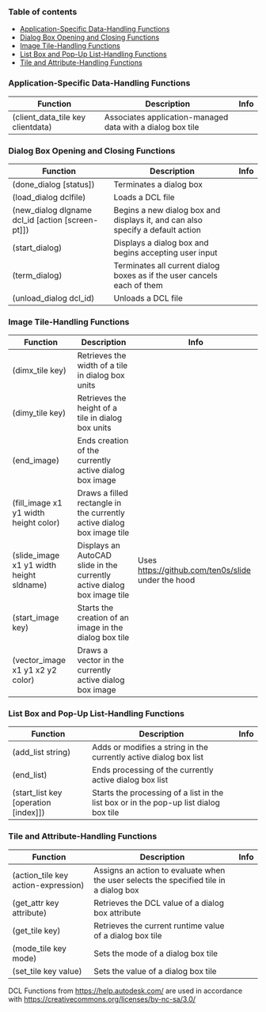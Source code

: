 ### Table of contents

- [Application-Specific Data-Handling Functions](#application-specific-data-handling-functions)
- [Dialog Box Opening and Closing Functions](#dialog-box-opening-and-closing-functions)
- [Image Tile-Handling Functions](#image-tile-handling-functions)
- [List Box and Pop-Up List-Handling Functions](#list-box-and-pop-up-list-handling-functions)
- [Tile and Attribute-Handling Functions](#tile-and-attribute-handling-functions)

### Application-Specific Data-Handling Functions

| Function | Description | Info |
|----------|-------------|------|
| (client_data_tile key clientdata) | Associates application-managed data with a dialog box tile | |

### Dialog Box Opening and Closing Functions

| Function | Description | Info |
|----------|-------------|------|
| (done_dialog [status]) | Terminates a dialog box | |
| (load_dialog dclfile) | Loads a DCL file | |
| (new_dialog dlgname dcl_id [action [screen-pt]]) | Begins a new dialog box and displays it, and can also specify a default action | |
| (start_dialog) | Displays a dialog box and begins accepting user input | |
| (term_dialog) | Terminates all current dialog boxes as if the user cancels each of them | |
| (unload_dialog dcl_id) | Unloads a DCL file | |


### Image Tile-Handling Functions

| Function | Description | Info |
|----------|-------------|------|
| (dimx_tile key) | Retrieves the width of a tile in dialog box units | |
| (dimy_tile key) | Retrieves the height of a tile in dialog box units | |
| (end_image) | Ends creation of the currently active dialog box image | |
| (fill_image x1 y1 width height color) | Draws a filled rectangle in the currently active dialog box image tile | |
| (slide_image x1 y1 width height sldname) | Displays an AutoCAD slide in the currently active dialog box image tile | Uses https://github.com/ten0s/slide under the hood |
| (start_image key) | Starts the creation of an image in the dialog box tile | |
| (vector_image x1 y1 x2 y2 color) | Draws a vector in the currently active dialog box image | |

### List Box and Pop-Up List-Handling Functions

| Function | Description | Info |
|----------|-------------|------|
| (add_list string) | Adds or modifies a string in the currently active dialog box list | |
| (end_list) | Ends processing of the currently active dialog box list | |
| (start_list key [operation [index]]) | Starts the processing of a list in the list box or in the pop-up list dialog box tile | |

### Tile and Attribute-Handling Functions

| Function | Description | Info |
|----------|-------------|------|
| (action_tile key action-expression) | Assigns an action to evaluate when the user selects the specified tile in a dialog box | |
| (get_attr key attribute) | Retrieves the DCL value of a dialog box attribute | |
| (get_tile key) | Retrieves the current runtime value of a dialog box tile | |
| (mode_tile key mode) | Sets the mode of a dialog box tile | |
| (set_tile key value) | Sets the value of a dialog box tile | |

DCL Functions from https://help.autodesk.com/ are used in accordance with https://creativecommons.org/licenses/by-nc-sa/3.0/
